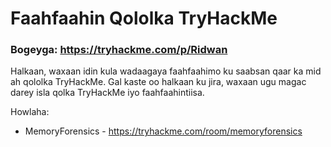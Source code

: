 # Faahfaahin Qololka TryHackMe 
### Bogeyga: https://tryhackme.com/p/Ridwan
Halkaan, waxaan idin kula wadaagaya faahfaahimo ku saabsan qaar ka mid ah qololka TryHackMe. 
Gal kaste oo halkaan ku jira, waxaan ugu magac darey isla qolka TryHackMe iyo faahfaahintiisa.

Howlaha:
  - MemoryForensics - https://tryhackme.com/room/memoryforensics
